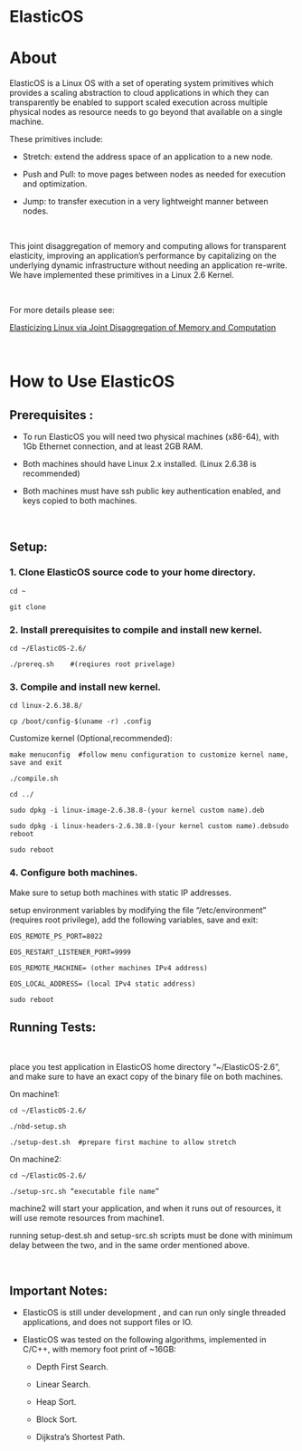 **ElasticOS**
=======

About
=====

ElasticOS is a Linux OS with a set of operating system primitives which provides a scaling abstraction to cloud applications in which they can transparently be enabled to support scaled execution across multiple physical nodes as resource needs to go beyond that available on a single machine.

These primitives include:

-   Stretch: extend the address space of an application to a new node.

-   Push and Pull: to move pages between nodes as needed for execution and optimization.

-   Jump: to transfer execution in a very lightweight manner between nodes.

 

This joint disaggregation of memory and computing allows for transparent elasticity, improving an application’s performance by capitalizing on the underlying dynamic infrastructure without needing an application re-write. We have implemented these primitives in a Linux 2.6 Kernel.

 

For more details please see:

[Elasticizing Linux via Joint Disaggregation of Memory and Computation](https://arxiv.org/pdf/1806.00885.pdf)

 

How to Use ElasticOS
====================

Prerequisites :
---------------

-   To run ElasticOS you will need two physical machines (x86-64), with 1Gb Ethernet connection, and at least 2GB RAM.

-   Both machines should have Linux 2.x installed. (Linux 2.6.38 is recommended)

-   Both machines must have ssh public key authentication enabled, and keys copied to both machines.

 

Setup:
------

### 1. Clone ElasticOS source code to your home directory.

~~~~~~~~~~~~~~~~~~~~~~~~~~~~~~~~~~~~~~~~~~~~~~~~~~~~~~~~~~~~~~~~~~~~~~~~~~~~~~~~
cd ~
~~~~~~~~~~~~~~~~~~~~~~~~~~~~~~~~~~~~~~~~~~~~~~~~~~~~~~~~~~~~~~~~~~~~~~~~~~~~~~~~

~~~~~~~~~~~~~~~~~~~~~~~~~~~~~~~~~~~~~~~~~~~~~~~~~~~~~~~~~~~~~~~~~~~~~~~~~~~~~~~~
git clone 
~~~~~~~~~~~~~~~~~~~~~~~~~~~~~~~~~~~~~~~~~~~~~~~~~~~~~~~~~~~~~~~~~~~~~~~~~~~~~~~~

### 2. Install prerequisites to compile and install new kernel.

~~~~~~~~~~~~~~~~~~~~~~~~~~~~~~~~~~~~~~~~~~~~~~~~~~~~~~~~~~~~~~~~~~~~~~~~~~~~~~~~
cd ~/ElasticOS-2.6/
~~~~~~~~~~~~~~~~~~~~~~~~~~~~~~~~~~~~~~~~~~~~~~~~~~~~~~~~~~~~~~~~~~~~~~~~~~~~~~~~

~~~~~~~~~~~~~~~~~~~~~~~~~~~~~~~~~~~~~~~~~~~~~~~~~~~~~~~~~~~~~~~~~~~~~~~~~~~~~~~~
./prereq.sh    #(reqiures root privelage)
~~~~~~~~~~~~~~~~~~~~~~~~~~~~~~~~~~~~~~~~~~~~~~~~~~~~~~~~~~~~~~~~~~~~~~~~~~~~~~~~

### 3. Compile and install new kernel.

~~~~~~~~~~~~~~~~~~~~~~~~~~~~~~~~~~~~~~~~~~~~~~~~~~~~~~~~~~~~~~~~~~~~~~~~~~~~~~~~
cd linux-2.6.38.8/
~~~~~~~~~~~~~~~~~~~~~~~~~~~~~~~~~~~~~~~~~~~~~~~~~~~~~~~~~~~~~~~~~~~~~~~~~~~~~~~~

~~~~~~~~~~~~~~~~~~~~~~~~~~~~~~~~~~~~~~~~~~~~~~~~~~~~~~~~~~~~~~~~~~~~~~~~~~~~~~~~
cp /boot/config-$(uname -r) .config
~~~~~~~~~~~~~~~~~~~~~~~~~~~~~~~~~~~~~~~~~~~~~~~~~~~~~~~~~~~~~~~~~~~~~~~~~~~~~~~~

Customize kernel (Optional,recommended):

~~~~~~~~~~~~~~~~~~~~~~~~~~~~~~~~~~~~~~~~~~~~~~~~~~~~~~~~~~~~~~~~~~~~~~~~~~~~~~~~
make menuconfig  #follow menu configuration to customize kernel name, save and exit
~~~~~~~~~~~~~~~~~~~~~~~~~~~~~~~~~~~~~~~~~~~~~~~~~~~~~~~~~~~~~~~~~~~~~~~~~~~~~~~~

~~~~~~~~~~~~~~~~~~~~~~~~~~~~~~~~~~~~~~~~~~~~~~~~~~~~~~~~~~~~~~~~~~~~~~~~~~~~~~~~
./compile.sh
~~~~~~~~~~~~~~~~~~~~~~~~~~~~~~~~~~~~~~~~~~~~~~~~~~~~~~~~~~~~~~~~~~~~~~~~~~~~~~~~

~~~~~~~~~~~~~~~~~~~~~~~~~~~~~~~~~~~~~~~~~~~~~~~~~~~~~~~~~~~~~~~~~~~~~~~~~~~~~~~~
cd ../
~~~~~~~~~~~~~~~~~~~~~~~~~~~~~~~~~~~~~~~~~~~~~~~~~~~~~~~~~~~~~~~~~~~~~~~~~~~~~~~~

~~~~~~~~~~~~~~~~~~~~~~~~~~~~~~~~~~~~~~~~~~~~~~~~~~~~~~~~~~~~~~~~~~~~~~~~~~~~~~~~
sudo dpkg -i linux-image-2.6.38.8-(your kernel custom name).deb
~~~~~~~~~~~~~~~~~~~~~~~~~~~~~~~~~~~~~~~~~~~~~~~~~~~~~~~~~~~~~~~~~~~~~~~~~~~~~~~~

~~~~~~~~~~~~~~~~~~~~~~~~~~~~~~~~~~~~~~~~~~~~~~~~~~~~~~~~~~~~~~~~~~~~~~~~~~~~~~~~
sudo dpkg -i linux-headers-2.6.38.8-(your kernel custom name).debsudo reboot
~~~~~~~~~~~~~~~~~~~~~~~~~~~~~~~~~~~~~~~~~~~~~~~~~~~~~~~~~~~~~~~~~~~~~~~~~~~~~~~~

~~~~~~~~~~~~~~~~~~~~~~~~~~~~~~~~~~~~~~~~~~~~~~~~~~~~~~~~~~~~~~~~~~~~~~~~~~~~~~~~
sudo reboot
~~~~~~~~~~~~~~~~~~~~~~~~~~~~~~~~~~~~~~~~~~~~~~~~~~~~~~~~~~~~~~~~~~~~~~~~~~~~~~~~

### 4. Configure both machines.

Make sure to setup both machines with static IP addresses.

setup environment variables by modifying the file “/etc/environment” (requires root privilege), add the following variables, save and exit:

~~~~~~~~~~~~~~~~~~~~~~~~~~~~~~~~~~~~~~~~~~~~~~~~~~~~~~~~~~~~~~~~~~~~~~~~~~~~~~~~
EOS_REMOTE_PS_PORT=8022
~~~~~~~~~~~~~~~~~~~~~~~~~~~~~~~~~~~~~~~~~~~~~~~~~~~~~~~~~~~~~~~~~~~~~~~~~~~~~~~~

~~~~~~~~~~~~~~~~~~~~~~~~~~~~~~~~~~~~~~~~~~~~~~~~~~~~~~~~~~~~~~~~~~~~~~~~~~~~~~~~
EOS_RESTART_LISTENER_PORT=9999
~~~~~~~~~~~~~~~~~~~~~~~~~~~~~~~~~~~~~~~~~~~~~~~~~~~~~~~~~~~~~~~~~~~~~~~~~~~~~~~~

~~~~~~~~~~~~~~~~~~~~~~~~~~~~~~~~~~~~~~~~~~~~~~~~~~~~~~~~~~~~~~~~~~~~~~~~~~~~~~~~
EOS_REMOTE_MACHINE= (other machines IPv4 address)
~~~~~~~~~~~~~~~~~~~~~~~~~~~~~~~~~~~~~~~~~~~~~~~~~~~~~~~~~~~~~~~~~~~~~~~~~~~~~~~~

~~~~~~~~~~~~~~~~~~~~~~~~~~~~~~~~~~~~~~~~~~~~~~~~~~~~~~~~~~~~~~~~~~~~~~~~~~~~~~~~
EOS_LOCAL_ADDRESS= (local IPv4 static address)
~~~~~~~~~~~~~~~~~~~~~~~~~~~~~~~~~~~~~~~~~~~~~~~~~~~~~~~~~~~~~~~~~~~~~~~~~~~~~~~~

~~~~~~~~~~~~~~~~~~~~~~~~~~~~~~~~~~~~~~~~~~~~~~~~~~~~~~~~~~~~~~~~~~~~~~~~~~~~~~~~
sudo reboot
~~~~~~~~~~~~~~~~~~~~~~~~~~~~~~~~~~~~~~~~~~~~~~~~~~~~~~~~~~~~~~~~~~~~~~~~~~~~~~~~

Running Tests:
--------------

 

place you test application in ElasticOS home directory “\~/ElasticOS-2.6”, and make sure to have an exact copy of the binary file on both machines.

On machine1:

~~~~~~~~~~~~~~~~~~~~~~~~~~~~~~~~~~~~~~~~~~~~~~~~~~~~~~~~~~~~~~~~~~~~~~~~~~~~~~~~
cd ~/ElasticOS-2.6/
~~~~~~~~~~~~~~~~~~~~~~~~~~~~~~~~~~~~~~~~~~~~~~~~~~~~~~~~~~~~~~~~~~~~~~~~~~~~~~~~

~~~~~~~~~~~~~~~~~~~~~~~~~~~~~~~~~~~~~~~~~~~~~~~~~~~~~~~~~~~~~~~~~~~~~~~~~~~~~~~~
./nbd-setup.sh
~~~~~~~~~~~~~~~~~~~~~~~~~~~~~~~~~~~~~~~~~~~~~~~~~~~~~~~~~~~~~~~~~~~~~~~~~~~~~~~~

~~~~~~~~~~~~~~~~~~~~~~~~~~~~~~~~~~~~~~~~~~~~~~~~~~~~~~~~~~~~~~~~~~~~~~~~~~~~~~~~
./setup-dest.sh  #prepare first machine to allow stretch 
~~~~~~~~~~~~~~~~~~~~~~~~~~~~~~~~~~~~~~~~~~~~~~~~~~~~~~~~~~~~~~~~~~~~~~~~~~~~~~~~

On machine2:

~~~~~~~~~~~~~~~~~~~~~~~~~~~~~~~~~~~~~~~~~~~~~~~~~~~~~~~~~~~~~~~~~~~~~~~~~~~~~~~~
cd ~/ElasticOS-2.6/
~~~~~~~~~~~~~~~~~~~~~~~~~~~~~~~~~~~~~~~~~~~~~~~~~~~~~~~~~~~~~~~~~~~~~~~~~~~~~~~~

~~~~~~~~~~~~~~~~~~~~~~~~~~~~~~~~~~~~~~~~~~~~~~~~~~~~~~~~~~~~~~~~~~~~~~~~~~~~~~~~
./setup-src.sh “executable file name” 
~~~~~~~~~~~~~~~~~~~~~~~~~~~~~~~~~~~~~~~~~~~~~~~~~~~~~~~~~~~~~~~~~~~~~~~~~~~~~~~~

machine2 will start your application, and when it runs out of resources, it will use remote resources from machine1.

running setup-dest.sh and setup-src.sh scripts must be done with minimum delay between the two, and in the same order mentioned above.

 

Important Notes:
----------------

-   ElasticOS is still under development , and can run only single threaded applications, and does not support files or IO.

-   ElasticOS was tested on the following algorithms, implemented in C/C++, with memory foot print of \~16GB:

    -   Depth First Search.

    -   Linear Search.

    -   Heap Sort.

    -   Block Sort.

    -   Dijkstra’s Shortest Path.
